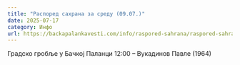 ```yaml
---
title: "Распоред сахрана за среду (09.07.)"
date: 2025-07-17
category: Инфо
url: https://backapalankavesti.com/info/raspored-sahrana/raspored-sahrana-za-sredu-09-07/
---
```


Градско гробље у Бачкој Паланци
12:00 – Вукадинов Павле (1964)
